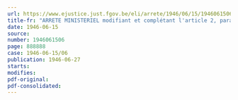 ```yaml
---
url: https://www.ejustice.just.fgov.be/eli/arrete/1946/06/15/1946061506/justel
title-fr: "ARRETE MINISTERIEL modifiant et complétant l'article 2, paragraphe 45, de l'arrêté ministériel du 23 mai 1946, portant diminution et réglementation des prix de produits alimentaires, des boissons, des produits manufacturés du tabac et de certains produits agricoles"
date: 1946-06-15
source:
number: 1946061506
page: 888888
case: 1946-06-15/06
publication: 1946-06-27
starts:
modifies:
pdf-original:
pdf-consolidated:
---
```


